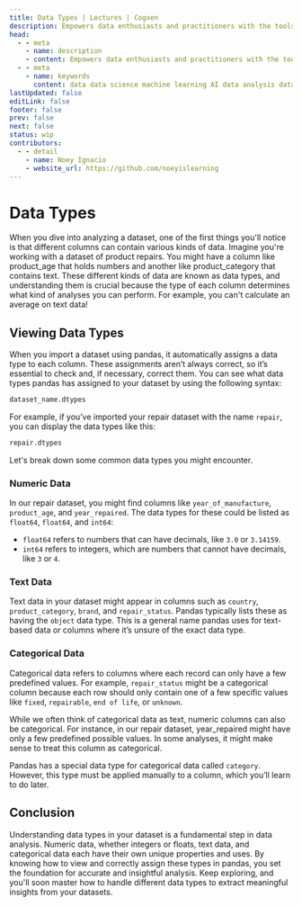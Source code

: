 ```yaml
---
title: Data Types | Lectures | Cogxen
description: Empowers data enthusiasts and practitioners with the tools and knowledge to unlock the potential of data.
head:
  - - meta
    - name: description
    - content: Empowers data enthusiasts and practitioners with the tools and knowledge to unlock the potential of data.
  - - meta
    - name: keywords
      content: data data science machine learning AI data analysis data-driven data enthusiasts data practitioners
lastUpdated: false
editLink: false
footer: false
prev: false
next: false
status: wip
contributors:
  - - detail
    - name: Noey Ignacio
    - website_url: https://github.com/noeyislearning
---
```


# Data Types

When you dive into analyzing a dataset, one of the first things you'll notice is that different columns can contain various kinds of data. Imagine you're working with a dataset of product repairs. You might have a column like product_age that holds numbers and another like product_category that contains text. These different kinds of data are known as data types, and understanding them is crucial because the type of each column determines what kind of analyses you can perform. For example, you can't calculate an average on text data!

## Viewing Data Types

When you import a dataset using pandas, it automatically assigns a data type to each column. These assignments aren’t always correct, so it’s essential to check and, if necessary, correct them. You can see what data types pandas has assigned to your dataset by using the following syntax:

```python
dataset_name.dtypes
```

For example, if you’ve imported your repair dataset with the name `repair`, you can display the data types like this:

```python
repair.dtypes
```

Let's break down some common data types you might encounter.

### Numeric Data

In our repair dataset, you might find columns like `year_of_manufacture`, `product_age`, and `year_repaired`. The data types for these could be listed as `float64`, `float64`, and `int64`:

- `float64` refers to numbers that can have decimals, like `3.0` or `3.14159`.
- `int64` refers to integers, which are numbers that cannot have decimals, like `3` or `4`.

### Text Data

Text data in your dataset might appear in columns such as `country`, `product_category`, `brand`, and `repair_status`. Pandas typically lists these as having the `object` data type. This is a general name pandas uses for text-based data or columns where it’s unsure of the exact data type.

### Categorical Data

Categorical data refers to columns where each record can only have a few predefined values. For example, `repair_status` might be a categorical column because each row should only contain one of a few specific values like `fixed`, `repairable`, `end of life`, or `unknown`.

While we often think of categorical data as text, numeric columns can also be categorical. For instance, in our repair dataset, year_repaired might have only a few predefined possible values. In some analyses, it might make sense to treat this column as categorical.

Pandas has a special data type for categorical data called `category`. However, this type must be applied manually to a column, which you’ll learn to do later.

## Conclusion

Understanding data types in your dataset is a fundamental step in data analysis. Numeric data, whether integers or floats, text data, and categorical data each have their own unique properties and uses. By knowing how to view and correctly assign these types in pandas, you set the foundation for accurate and insightful analysis. Keep exploring, and you'll soon master how to handle different data types to extract meaningful insights from your datasets.
